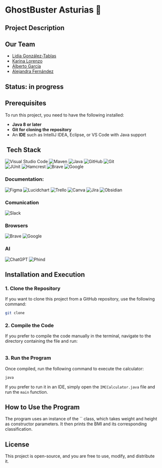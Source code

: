 # GhostBuster Asturias 👻


## Project Description

## Our Team
- [Lidia González-Tablas](https://github.com/Lgtf5)
- [Karina Lorenzo](https://github.com/karinalorenzo)
- [Alberto García](https://github.com/algama17)
- [Alejandra Fernández](https://github.com/Akalchi)
  
## Status: in progress

## Prerequisites
To run this project, you need to have the following installed:
- **Java 8 or later**
- **Git for cloning the repository**
- An **IDE** such as IntelliJ IDEA, Eclipse, or VS Code with Java support

## &nbsp;Tech Stack
![Visual Studio Code](https://img.shields.io/badge/-Visual_Studio_Code-007ACC?logo=visual-studio-code&logoColor=white&style=flat)
![Maven](https://img.shields.io/badge/-Maven-C71A36?logo=apache-maven&logoColor=white&style=flat)
![Java](https://img.shields.io/badge/-Java-007396?logo=java&logoColor=white&style=flat)
![GitHub](https://img.shields.io/badge/-GitHub-181717?logo=github&logoColor=white&style=flat)
![Git](https://img.shields.io/badge/-Git-F05032?logo=git&logoColor=white&style=flat)  
![JUnit](https://img.shields.io/badge/-JUnit-25A162?style=flat&logo=junit5&logoColor=white)
![Hamcrest](https://img.shields.io/badge/-Hamcrest-1D6F42?style=flat&logo=java&logoColor=white)
![Brave](https://img.shields.io/badge/-Brave-FB542B?logo=brave&logoColor=white&style=flat)
![Google](https://img.shields.io/badge/-Google-4285F4?logo=google&logoColor=white&style=flat)

 ### Documentation:
![Figma](https://img.shields.io/badge/-Figma-F24E1E?logo=figma&logoColor=white&style=flat)
![Lucidchart](https://img.shields.io/badge/-Lucidchart-5B5D5D?logo=lucidchart&logoColor=white&style=flat)
![Trello](https://img.shields.io/badge/-Trello-0052CC?logo=trello&logoColor=white&style=flat) 
![Canva](https://img.shields.io/badge/-Canva-00C4CC?logo=canva&logoColor=white&style=flat)
![Jira](https://img.shields.io/badge/-Jira-0052CC?logo=jira&logoColor=white&style=flat)
![Obsidian](https://img.shields.io/badge/-Obsidian-483699?logo=data:image/png;base64,<base64-encoded-image>&logoColor=white&style=flat)

 ### Comunication
![Slack](https://img.shields.io/badge/-Slack-4A154B?logo=slack&logoColor=white&style=flat)

### Browsers
![Brave](https://img.shields.io/badge/-Brave-FB542B?logo=brave&logoColor=white&style=flat)
![Google](https://img.shields.io/badge/-Google-4285F4?logo=google&logoColor=white&style=flat)

### AI
![ChatGPT](https://img.shields.io/badge/-ChatGPT-10A37F?logo=openai&logoColor=white&style=flat)
![Phind](https://img.shields.io/badge/-Phind-5D5FEF?style=flat)

## Installation and Execution
### 1. Clone the Repository 
If you want to clone this project from a GitHub repository, use the following command:

```sh
git clone 
```

### 2. Compile the Code
If you prefer to compile the code manually in the terminal, navigate to the directory containing the file and run:

```sh

```

### 3. Run the Program
Once compiled, run the following command to execute the calculator:

```sh
java 
```

If you prefer to run it in an IDE, simply open the `IMCCalculator.java` file and run the `main` function.

## How to Use the Program
The program uses an instance of the `` class, which takes weight and height as constructor parameters. It then prints the BMI and its corresponding classification.

## License
This project is open-source, and you are free to use, modify, and distribute it.
